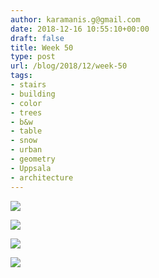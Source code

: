 ```yaml
---
author: karamanis.g@gmail.com
date: 2018-12-16 10:55:10+00:00
draft: false
title: Week 50
type: post
url: /blog/2018/12/week-50
tags:
- stairs
- building
- color
- trees
- b&w
- table
- snow
- urban
- geometry
- Uppsala
- architecture
---
```




  
   ![](/images/2018-12-16-201812week-50/image-asset.jpeg)

  

  
   ![](/images/2018-12-16-201812week-50/image-asset.jpeg)

  

  
   ![](/images/2018-12-16-201812week-50/image-asset.jpeg)

  

  
   ![](/images/2018-12-16-201812week-50/image-asset.jpeg)

  


